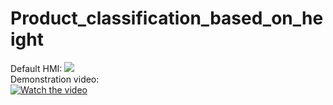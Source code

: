 # Product_classification_based_on_height
Default HMI:
<img src="https://github.com/thotranhuu99/Product_classification_based_on_height/blob/master/Images/Default_HMI.png">  
Demonstration video:  
[![Watch the video](https://img.youtube.com/vi/DpF5MK51GJc/maxresdefault.jpg)](https://youtu.be/DpF5MK51GJc)
